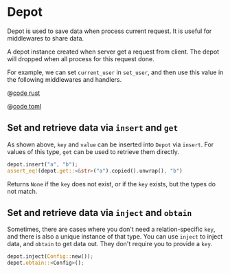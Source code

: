 # Depot

Depot is used to save data when process current request. It is useful for middlewares to share data.

A depot instance created when server get a request from client. The depot will dropped when all process for this request done.

For example, we can set ```current_user``` in ```set_user```, and then use this value in the following middlewares and handlers.


<CodeGroup>
  <CodeGroupItem title="main.rs" active>

@[code rust](../../codes/use-depot/src/main.rs)

  </CodeGroupItem>
  <CodeGroupItem title="Cargo.toml">

@[code toml](../../codes/use-depot/Cargo.toml)

  </CodeGroupItem>
</CodeGroup>

## Set and retrieve data via `insert` and `get`

  As shown above, `key` and `value` can be inserted into `Depot` via `insert`. For values of this type, `get` can be used to retrieve them directly.

```rust
depot.insert("a", "b");
assert_eq!(depot.get::<&str>("a").copied().unwrap(), "b")
````

  Returns `None` if the `key` does not exist, or if the `key` exists, but the types do not match.

## Set and retrieve data via `inject` and `obtain`

Sometimes, there are cases where you don't need a relation-specific `key`, and there is also a unique instance of that type. You can use `inject` to inject data, and `obtain` to get data out. They don't require you to provide a `key`.

```rust
depot.inject(Config::new());
depot.obtain::<Config>();
````